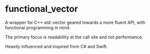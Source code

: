 # functional_vector
A wrapper for C++ std::vector geared towards a more fluent API, with functional programming in mind.

The primary focus is readability at the call site and not performance.

Heavily influenced and inspired from C# and Swift.
